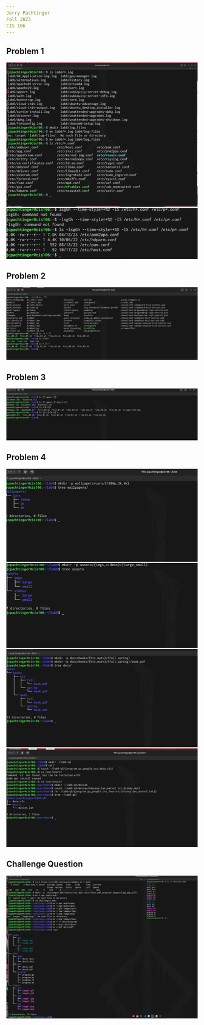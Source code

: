 ```yaml
---
Jerry Pachtinger
Fall 2023
CIS 106
---
```


## Problem 1
![](1-1.png)
![](1-2.png)

## Problem 2
![](2.png)

## Problem 3
![](3.png)

## Problem 4
![](4.1.png)
![](4.2.png)
![](4.3.png)
![](4.4.png)

## Challenge Question
![](cq.png)
